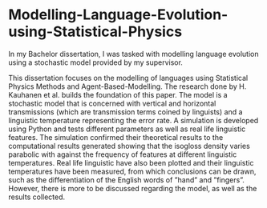 # Modelling-Language-Evolution-using-Statistical-Physics
In my Bachelor dissertation, I was tasked with modelling language evolution using a stochastic model provided by my supervisor.

This dissertation focuses on the modelling of languages using Statistical Physics Methods and Agent-Based-Modelling. The research done by H. Kauhanen et al. builds the foundation of this paper. The model is a stochastic model that is concerned with vertical and horizontal transmissions (which are transmission terms coined by linguists) and a linguistic temperature representing the error rate. A simulation is developed using Python and tests different parameters as well as real life linguistic features. The simulation confirmed their theoretical results to the computational results generated showing that the isogloss density varies parabolic with against the frequency of features at different linguistic temperatures. Real life linguistic have also been plotted and their linguistic temperatures have been measured, from which conclusions can be drawn, such as the differentiation of the English words of ”hand” and ”fingers”. However, there is more to be discussed regarding the model, as well as the results collected.
